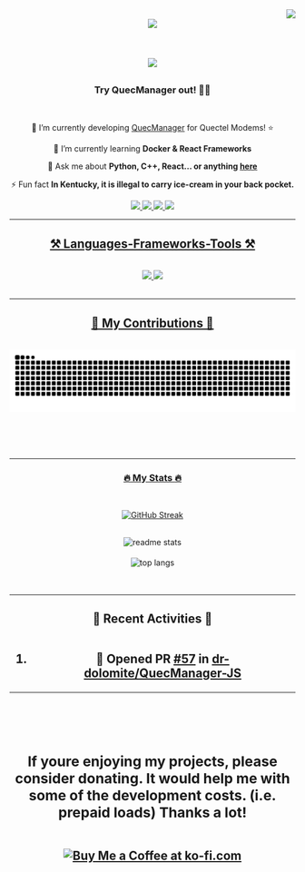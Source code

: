 <img align="right" src="https://visitor-badge.laobi.icu/badge?page_id=dr-dolomite.dr-dolomite" />
<br/>

<div id="header" align="center">
  <img src="https://media.giphy.com/media/M9gbBd9nbDrOTu1Mqx/giphy.gif" width="100"/>
</div>

<h1 align="center">
    <img src="https://readme-typing-svg.herokuapp.com/?font=Righteous&size=35&center=true&vCenter=true&width=500&height=70&duration=4000&lines=Hello+Visitor!+👋;+I'm+Rus;+I+love+technology+and+anime;+I+also+code+for+fun;+Coldplay+is+my+favorite+band;+Enjoy+your+stay;+Have+a+great+day!;+Leave+a+star+⭐;" />
</h1>

<h3 align="center">Try QuecManager out! 📶👾</h3>

<br/>

<div align="center">
 
 🔭 I’m currently developing [QuecManager](https://github.com/iamromulan/quectel-rgmii-toolkit) for Quectel Modems! ⭐
 
 🌱 I’m currently learning **Docker & React Frameworks**

💬 Ask me about **Python, C++, React... or anything [here](https://github.com/dr-dolomite/dr-dolomite/issues)**

⚡ Fun fact **In Kentucky, it is illegal to carry ice-cream in your back pocket.**

 </div>
 
<div align="center"> 
      </a>
      <a href="www.youtube.com/@rus-fastnetph3428" target="_blank">
     <img src="https://img.shields.io/badge/YouTube-FF5722?style=for-the-badge&logo=youtube&logoColor=white" target="_blank" /> <!-- sqlite, safari, google-chrome are other good icon options -->
  </a>
  <a href="mailto:russel.yasol@wvsu.edu.ph">
    <img src="https://img.shields.io/badge/Gmail-333333?style=for-the-badge&logo=gmail&logoColor=red" />
  </a>
  <a href="https://www.linkedin.com/in/russel-yasol/" target="_blank">
    <img src="https://img.shields.io/badge/LinkedIn-0077B5?style=for-the-badge&logo=linkedin&logoColor=white" target="_blank" />
  </a>
  <a href="https://portfolio-madness.vercel.app" target="_blank">
     <img src="https://img.shields.io/badge/Portfolio-FF5722?style=for-the-badge&logo=todoist&logoColor=white" target="_blank" /> <!-- sqlite, safari, google-chrome are other good icon options -->
</div>

 <hr/>
 
<h2 align="center">⚒️ Languages-Frameworks-Tools ⚒️</h2>
<br/>
<div align="center">
    <img src="https://skillicons.dev/icons?i=react,bootstrap,html,css,vscode,github,figma,tailwind,git,arduino,bash" />
    <img src="https://skillicons.dev/icons?i=nodejs,python,javascript,typescript,mongodb,cpp,java,nextjs,mysql,flask,fastapi" /><br>
</div>

<br/>
<hr/>

<div align="center">
  <h2>🐍 My Contributions 🐍</h2>
  <br>
  <img alt="snake eating my contributions" src="https://raw.githubusercontent.com/dr-dolomite/dr-dolomite/output/github-contribution-grid-snake.svg" />
  
  <br/><br/><br/>
</div>

<hr/>

<div align="center">

### :fire: My Stats :fire:

<br/>

[![GitHub Streak](http://github-readme-streak-stats.herokuapp.com?user=dr-dolomite&theme=gruvbox-duo)](https://git.io/streak-stats)

<br/>

<img width=390 src="https://github-readme-stats-one-phi-66.vercel.app/api?username=dr-dolomite&count_private=true&show_icons=true&theme=react&rank_icon=github&border_radius=10" alt="readme stats" />

<br/>
<br/>

<img width=325 align="center" src="https://github-readme-stats-one-phi-66.vercel.app/api/top-langs/?username=dr-dolomite&hide=HTML&langs_count=8&layout=compact&theme=react&border_radius=10&size_weight=0.5&count_weight=0.5&exclude_repo=github-readme-stats" alt="top langs" />
<br/>

</div>
<br/>
<br/>
<hr/>


<h2 align="center"> 👾 Recent Activities 👾
<br/>
<br/>



<!--START_SECTION:activity-->
1. 💪 Opened PR [#57](undefined) in [dr-dolomite/QuecManager-JS](https://github.com/dr-dolomite/QuecManager-JS)
<!--END_SECTION:activity-->

<hr/>

<br/>
<br/>

<div align="center">
<h3 align="center">
If youre enjoying my projects, please consider donating. It would help me with some of the development costs. (i.e. prepaid loads) Thanks a lot!
</h3>
<br/>
<a href='https://ko-fi.com/drdolomite' target='_blank'><img height='64' style='border:0px;height:64px;' src='https://storage.ko-fi.com/cdn/kofi1.png?v=3' border='0' alt='Buy Me a Coffee at ko-fi.com' /></a>
</div>

<br/>
